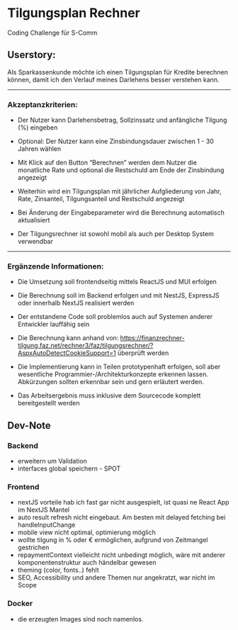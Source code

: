 # Tilgungsplan Rechner

Coding Challenge für S-Comm

## Userstory:

Als Sparkassenkunde möchte ich einen Tilgungsplan für Kredite berechnen können, damit ich den Verlauf meines Darlehens besser verstehen kann.

---

### Akzeptanzkriterien:

- Der Nutzer kann Darlehensbetrag, Sollzinssatz und anfängliche Tilgung (%) eingeben

- Optional: Der Nutzer kann eine Zinsbindungsdauer zwischen 1 - 30 Jahren wählen

- Mit Klick auf den Button “Berechnen” werden dem Nutzer die monatliche Rate und optional die Restschuld am Ende der Zinsbindung angezeigt

- Weiterhin wird ein Tilgungsplan mit jährlicher Aufgliederung von Jahr, Rate, Zinsanteil, Tilgungsanteil und Restschuld angezeigt

- Bei Änderung der Eingabeparameter wird die Berechnung automatisch aktualisiert

- Der Tilgungsrechner ist sowohl mobil als auch per Desktop System verwendbar

---

 ### Ergänzende Informationen:

- Die Umsetzung soll frontendseitig mittels ReactJS und MUI erfolgen

- Die Berechnung soll im Backend erfolgen und mit NestJS, ExpressJS oder innerhalb NextJS realisiert werden

- Der entstandene Code soll problemlos auch auf Systemen anderer Entwickler lauffähig sein

- Die Berechnung kann anhand von: https://finanzrechner-tilgung.faz.net/rechner3/faz/tilgungsrechner/?AspxAutoDetectCookieSupport=1 überprüft werden

- Die Implementierung kann in Teilen prototypenhaft erfolgen, soll aber wesentliche Programmier-/Architekturkonzepte erkennen lassen. Abkürzungen sollten erkennbar sein und gern erläutert werden.

- Das Arbeitsergebnis muss inklusive dem Sourcecode komplett bereitgestellt werden



## Dev-Note

### Backend

- erweitern um Validation
- interfaces global speichern - SPOT

### Frontend

- nextJS vorteile hab ich fast gar nicht ausgespielt, ist quasi ne React App im NextJS Mantel
- auto result refresh nicht eingebaut. Am besten mit delayed fetching bei handleInputChange
- mobile view nicht optimal, optimierung möglich
- wollte tilgung in % oder € ermöglichen, aufgrund von Zeitmangel gestrichen
- repaymentContext vielleicht nicht unbedingt möglich, wäre mit anderer komponentenstruktur auch händelbar gewesen
- theming (color, fonts..) fehlt
- SEO, Accessibility und andere Themen nur angekratzt, war nicht im Scope

### Docker

- die erzeugten Images sind noch namenlos. 